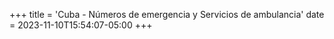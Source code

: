 +++
title = 'Cuba - Números de emergencia y Servicios de ambulancia'
date = 2023-11-10T15:54:07-05:00
+++
